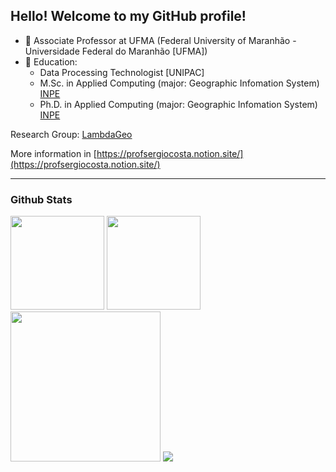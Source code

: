 
## Hello! Welcome to my GitHub profile!
 
- 💼 Associate Professor at UFMA (Federal University of Maranhão - Universidade Federal do Maranhão [UFMA])
- 🥇 Education:
  - Data Processing Technologist [UNIPAC]
  - M.Sc. in  Applied Computing (major: Geographic Infomation System) [INPE](https://www.gov.br/inpe/pt-br)
  - Ph.D. in  Applied Computing (major: Geographic Infomation System) [INPE](https://www.gov.br/inpe/pt-br)

Research Group: [LambdaGeo](https://github.com/LambdaGeo)
  
More information in [https://profsergiocosta.notion.site/](https://profsergiocosta.notion.site/)


----
### Github Stats




 <p align="left"> 
  <img height="150em" src="https://github-readme-stats.vercel.app/api?username=profsergiocosta&show_icons=true&theme=dark&include_all_commits=true&count_private=true" />
  <img height="150em" src="https://github-readme-streak-stats.herokuapp.com/?user=profsergiocosta&theme=dark&hide_border=false" /><br/>
  <img height="240em" src="https://github-readme-stats.vercel.app/api/top-langs/?username=profsergiocosta&layout=compact&hide=Assembly,HTML,Hack,Scilab,Makefile,ANTLR,Jupyter%20Notebook&langs_count=10&theme=dark" />
<a href="https://github.com/profsergiocosta"> 
  <img src="http://github-profile-summary-cards.vercel.app/api/cards/profile-details?username=profsergiocosta&theme=transparent&bg_color=blue" /> 
</a>



